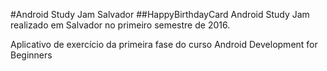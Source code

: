 #Android Study Jam Salvador
##HappyBirthdayCard
Android Study Jam realizado em Salvador no primeiro semestre de 2016.

Aplicativo de exercício da primeira fase do curso Android Development for Beginners
